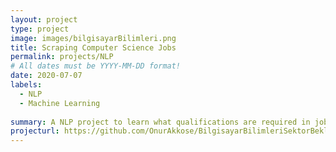 ```yaml
---
layout: project
type: project
image: images/bilgisayarBilimleri.png
title: Scraping Computer Science Jobs
permalink: projects/NLP
# All dates must be YYYY-MM-DD format!
date: 2020-07-07
labels:
  - NLP
  - Machine Learning
  
summary: A NLP project to learn what qualifications are required in job posting
projecturl: https://github.com/OnurAkkose/BilgisayarBilimleriSektorBeklentileri
---
```

